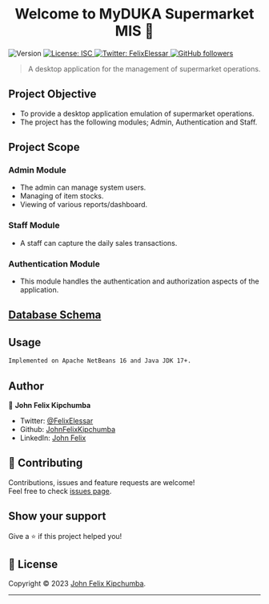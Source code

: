 <h1 align="center">Welcome to MyDUKA Supermarket MIS 👋</h1>
<p>
  <img alt="Version" src="https://img.shields.io/badge/version-1.0.0-blue.svg?cacheSeconds=2592000" />
  <a href="#" target="_blank">
    <img alt="License: ISC" src="https://img.shields.io/badge/License-ISC-yellow.svg" /> 
  </a>
  <a href="https://twitter.com/@FelixElessar" target="_blank">
    <img alt="Twitter: FelixElessar" src="https://img.shields.io/twitter/follow/FelixElessar.svg?style=social" />
  </a>
  <a href="https://github.com/JohnFelixKipchumba" target="_blank">
    <img alt="GitHub followers" src="https://img.shields.io/github/followers/JohnFelixKipchumba?style=social">                                        
  </a>
</p>

> A desktop application for the management of supermarket operations.

## Project Objective
- To provide a desktop application emulation of supermarket operations.
- The project has the following modules; Admin, Authentication and Staff.

## Project Scope
### Admin Module

-	The admin can manage system users.
-	Managing of item stocks.
-	Viewing of various reports/dashboard.

### Staff Module

-	A staff can capture the daily sales transactions.

### Authentication Module
-	This module handles the authentication and authorization aspects of the application.

## [Database Schema](Resources/)

## Usage

```sh
Implemented on Apache NetBeans 16 and Java JDK 17+.
```

## Author

👤 **John Felix Kipchumba**


* Twitter: [@FelixElessar](https://twitter.com/FelixElessar)
* Github: [JohnFelixKipchumba](https://github.com/JohnFelixKipchumba)
* LinkedIn: [John Felix](https://linkedin.com/in/john-felix-7573a9277)

## 🤝 Contributing

Contributions, issues and feature requests are welcome!<br />Feel free to check [issues page](https://github.com/JohnFelixKipchumba/SUPERMARKET%20MIS/issues). 

## Show your support

Give a ⭐️ if this project helped you!

## 📝 License

Copyright © 2023 [John Felix Kipchumba](https://github.com/JohnFelixKipchumba).

***

